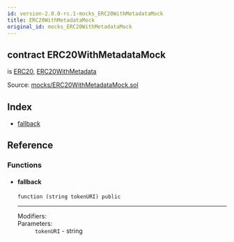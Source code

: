 ```yaml
---
id: version-2.0.0-rc.1-mocks_ERC20WithMetadataMock
title: ERC20WithMetadataMock
original_id: mocks_ERC20WithMetadataMock
---
```


<div class="contract-doc"><div class="contract"><h2 class="contract-header"><span class="contract-kind">contract</span> ERC20WithMetadataMock</h2><p class="base-contracts"><span>is</span> <a href="token_ERC20_ERC20.html">ERC20</a><span>, </span><a href="drafts_ERC1046_TokenMetadata_ERC20WithMetadata.html">ERC20WithMetadata</a></p><div class="source">Source: <a href="https://github.com/OpenZeppelin/zeppelin-solidity/blob/v2.0.0-rc.1/contracts/mocks/ERC20WithMetadataMock.sol" target="_blank">mocks/ERC20WithMetadataMock.sol</a></div></div><div class="index"><h2>Index</h2><ul><li><a href="mocks_ERC20WithMetadataMock.html#">fallback</a></li></ul></div><div class="reference"><h2>Reference</h2><div class="functions"><h3>Functions</h3><ul><li><div class="item function"><span id="fallback" class="anchor-marker"></span><h4 class="name">fallback</h4><div class="body"><code class="signature">function <strong></strong><span>(string tokenURI) </span><span>public </span></code><hr/><dl><dt><span class="label-modifiers">Modifiers:</span></dt><dd></dd><dt><span class="label-parameters">Parameters:</span></dt><dd><div><code>tokenURI</code> - string</div></dd></dl></div></div></li></ul></div></div></div>
